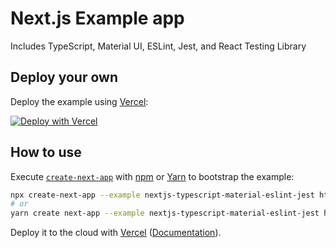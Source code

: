 # Next.js Example app

Includes TypeScript, Material UI, ESLint, Jest, and React Testing Library

## Deploy your own

Deploy the example using [Vercel](https://vercel.com?utm_source=github&utm_medium=readme&utm_campaign=next-example):

[![Deploy with Vercel](https://vercel.com/button)](https://vercel.com/new/git/external?repository-url=https://github.com/MileTwo/nextjs-typescript-material-ui-eslint-jest)

## How to use

Execute [`create-next-app`](https://github.com/vercel/next.js/tree/canary/packages/create-next-app) with [npm](https://docs.npmjs.com/cli/init) or [Yarn](https://yarnpkg.com/lang/en/docs/cli/create/) to bootstrap the example:

```bash
npx create-next-app --example nextjs-typescript-material-eslint-jest https://github.com/MileTwo/nextjs-typescript-material-ui-eslint-jest
# or
yarn create next-app --example nextjs-typescript-material-eslint-jest https://github.com/MileTwo/nextjs-typescript-material-ui-eslint-jest
```

Deploy it to the cloud with [Vercel](https://vercel.com/new?utm_source=github&utm_medium=readme&utm_campaign=next-example) ([Documentation](https://nextjs.org/docs/deployment)).

